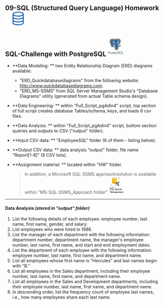 ## 09-SQL (Structured Query Language) Homework![](/HW/Instructions/sql2.png)
## SQL-Challenge with PostgreSQL ![](/postgres.jpg)
 * **Data Modeling: ** two Entity Relationship Diagram (ERD) diagrams available:
     * "ERD_Quickdatabasediagrams" from the following website: http://www.quickdatabasediagrams.com.
     * "ERD_MS-SSMS" from SQL Server Management Studio's "Database Diagrams" utility (generated from actual Table schema design).
 * **Data Engineering: ** within "Full_Script_pgAdin4" script, top section of full script creates database Tables/schema, keys, and loads 6 csv files.
 * **Data Analysis: ** within "Full_Script_pgAdin4" script, bottom section queries and outputs to CSV ("output" folder).
 * **Input CSV data: ** "EmployeeSQL" folder (6 of them - listing below).
 * **Output CSV data: ** data analysis "output" folder, file name "Report[1-8]" (8 CSV lists).
 * **Assignment material: ** located within "HW" folder.

   > In addition, a Microsoft SQL-SSMS approach/solution is available within "MS-SQL-SSMS_Approach folder" ![](/MS-SQL-SSMS_Approach/ssms.PNG)
--------------------------
#### Data Analysis *(stored in "output" folder)*
1. List the following details of each employee: employee number, last name, first name, gender, and salary.
2. List employees who were hired in 1986.
3. List the manager of each department with the following information: department number, department name, the manager's employee number, last name, first name, and start and end employment dates.
4. List the department of each employee with the following information: employee number, last name, first name, and department name.
5. List all employees whose first name is "Hercules" and last names begin with "B."
6. List all employees in the Sales department, including their employee number, last name, first name, and department name.
7. List all employees in the Sales and Development departments, including their employee number, last name, first name, and department name.
8. In descending order, list the frequency count of employee last names, i.e., how many employees share each last name.
<!--
#### Bonus (Optional)
As you examine the data, you are overcome with a creeping suspicion that the dataset is fake. You surmise that your boss handed you spurious data in order to test the data engineering skills of a new employee. To confirm your hunch, you decide to take the following steps to generate a visualization of the data, with which you will confront your boss:

1. Import the SQL database into Pandas. (Yes, you could read the CSVs directly in Pandas, but you are, after all, trying to prove your technical mettle.) This step may require some research. Feel free to use the code below to get started. Be sure to make any necessary modifications for your username, password, host, port, and database name:
   ```sql
   from sqlalchemy import create_engine
   engine = create_engine('postgresql://localhost:5432/<your_db_name>')
   connection = engine.connect()
   ```
* Consult [SQLAlchemy documentation](https://docs.sqlalchemy.org/en/latest/core/engines.html#postgresql) for more information.
* If using a password, do not upload your password to your GitHub repository. See [https://www.youtube.com/watch?v=2uaTPmNvH0I](https://www.youtube.com/watch?v=2uaTPmNvH0I) and [https://martin-thoma.com/configuration-files-in-python/](https://martin-thoma.com/configuration-files-in-python/) for more information.

2. Create a histogram to visualize the most common salary ranges for employees.
3. Create a bar chart of average salary by title.
-->
